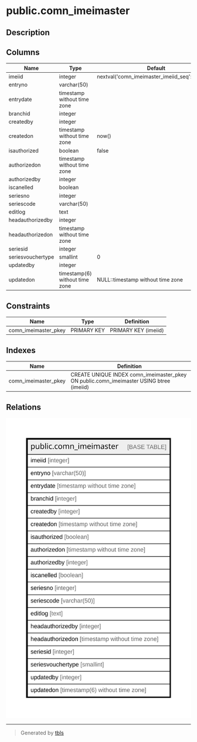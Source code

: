# public.comn_imeimaster

## Description

## Columns

| Name | Type | Default | Nullable | Children | Parents | Comment |
| ---- | ---- | ------- | -------- | -------- | ------- | ------- |
| imeiid | integer | nextval('comn_imeimaster_imeiid_seq'::regclass) | false |  |  |  |
| entryno | varchar(50) |  | true |  |  |  |
| entrydate | timestamp without time zone |  | true |  |  |  |
| branchid | integer |  | true |  |  |  |
| createdby | integer |  | true |  |  |  |
| createdon | timestamp without time zone | now() | true |  |  |  |
| isauthorized | boolean | false | false |  |  |  |
| authorizedon | timestamp without time zone |  | true |  |  |  |
| authorizedby | integer |  | true |  |  |  |
| iscanelled | boolean |  | true |  |  |  |
| seriesno | integer |  | true |  |  |  |
| seriescode | varchar(50) |  | true |  |  |  |
| editlog | text |  | true |  |  |  |
| headauthorizedby | integer |  | true |  |  |  |
| headauthorizedon | timestamp without time zone |  | true |  |  |  |
| seriesid | integer |  | true |  |  |  |
| seriesvouchertype | smallint | 0 | true |  |  |  |
| updatedby | integer |  | true |  |  |  |
| updatedon | timestamp(6) without time zone | NULL::timestamp without time zone | true |  |  |  |

## Constraints

| Name | Type | Definition |
| ---- | ---- | ---------- |
| comn_imeimaster_pkey | PRIMARY KEY | PRIMARY KEY (imeiid) |

## Indexes

| Name | Definition |
| ---- | ---------- |
| comn_imeimaster_pkey | CREATE UNIQUE INDEX comn_imeimaster_pkey ON public.comn_imeimaster USING btree (imeiid) |

## Relations

![er](public.comn_imeimaster.svg)

---

> Generated by [tbls](https://github.com/k1LoW/tbls)
